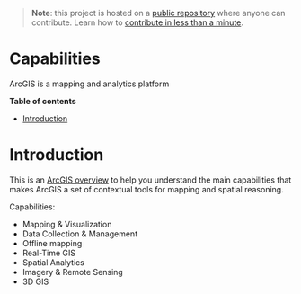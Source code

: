 > **Note**: this project is hosted on a [public repository](https://github.com/hhkaos/awesome-arcgis) where anyone can contribute. Learn how to [contribute in less than a minute](https://github.com/hhkaos/awesome-arcgis/blob/master/CONTRIBUTING.md#contributions).

# Capabilities

ArcGIS is a mapping and analytics platform

<!-- START doctoc generated TOC please keep comment here to allow auto update -->
<!-- DON'T EDIT THIS SECTION, INSTEAD RE-RUN doctoc TO UPDATE -->
**Table of contents**

- [Introduction](#introduction)

<!-- END doctoc generated TOC please keep comment here to allow auto update -->

# Introduction

This is an [ArcGIS overview](https://www.esri.com/es-es/arcgis/about-arcgis/overview) to help you understand the main capabilities that makes ArcGIS a set of contextual tools for mapping and spatial reasoning.

Capabilities:

* Mapping & Visualization
* Data Collection & Management
* Offline mapping
* Real-Time GIS
* Spatial Analytics
* Imagery & Remote Sensing
* 3D GIS
